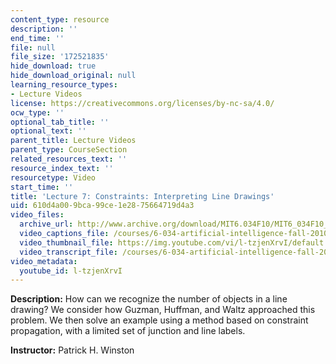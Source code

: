 ```yaml
---
content_type: resource
description: ''
end_time: ''
file: null
file_size: '172521835'
hide_download: true
hide_download_original: null
learning_resource_types:
- Lecture Videos
license: https://creativecommons.org/licenses/by-nc-sa/4.0/
ocw_type: ''
optional_tab_title: ''
optional_text: ''
parent_title: Lecture Videos
parent_type: CourseSection
related_resources_text: ''
resource_index_text: ''
resourcetype: Video
start_time: ''
title: 'Lecture 7: Constraints: Interpreting Line Drawings'
uid: 610d4a00-9bca-99ce-1e28-75664719d4a3
video_files:
  archive_url: http://www.archive.org/download/MIT6.034F10/MIT6_034F10_lec07_300k.mp4
  video_captions_file: /courses/6-034-artificial-intelligence-fall-2010/20d33de559575624a52ed176048ee1a2_l-tzjenXrvI.vtt
  video_thumbnail_file: https://img.youtube.com/vi/l-tzjenXrvI/default.jpg
  video_transcript_file: /courses/6-034-artificial-intelligence-fall-2010/489a6a3a25a6c4341a11fc91929e83fe_l-tzjenXrvI.pdf
video_metadata:
  youtube_id: l-tzjenXrvI
---
```


**Description:** How can we recognize the number of objects in a line drawing? We consider how Guzman, Huffman, and Waltz approached this problem. We then solve an example using a method based on constraint propagation, with a limited set of junction and line labels.

**Instructor:** Patrick H. Winston

